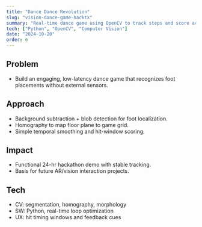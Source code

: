 ```yaml
---
title: "Dance Dance Revolution"
slug: "vision-dance-game-hacktx"
summary: "Real-time dance game using OpenCV to track steps and score accuracy."
tech: ["Python", "OpenCV", "Computer Vision"]
date: "2024-10-20"
order: 6
---
```

## Problem
- Build an engaging, low-latency dance game that recognizes foot placements without external sensors.

## Approach
- Background subtraction + blob detection for foot localization.
- Homography to map floor plane to game grid.
- Simple temporal smoothing and hit-window scoring.

## Impact
- Functional 24-hr hackathon demo with stable tracking.
- Basis for future AR/vision interaction projects.

## Tech
- CV: segmentation, homography, morphology
- SW: Python, real-time loop optimization
- UX: hit timing windows and feedback cues